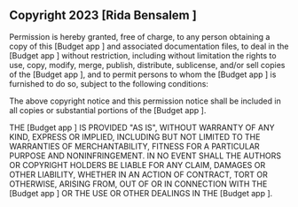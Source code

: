 ## Copyright 2023 [Rida Bensalem ]


Permission is hereby granted, free of charge, to any person obtaining a copy of this [Budget app ] and associated documentation files, to deal in the [Budget app ] without restriction, including without limitation the rights to use, copy, modify, merge, publish, distribute, sublicense, and/or sell copies of the [Budget app ], and to permit persons to whom the [Budget app ] is furnished to do so, subject to the following conditions:

The above copyright notice and this permission notice shall be included in all copies or substantial portions of the [Budget app ].

THE [Budget app ] IS PROVIDED "AS IS", WITHOUT WARRANTY OF ANY KIND, EXPRESS OR IMPLIED, INCLUDING BUT NOT LIMITED TO THE WARRANTIES OF MERCHANTABILITY, FITNESS FOR A PARTICULAR PURPOSE AND NONINFRINGEMENT. IN NO EVENT SHALL THE AUTHORS OR COPYRIGHT HOLDERS BE LIABLE FOR ANY CLAIM, DAMAGES OR OTHER LIABILITY, WHETHER IN AN ACTION OF CONTRACT, TORT OR OTHERWISE, ARISING FROM, OUT OF OR IN CONNECTION WITH THE [Budget app ] OR THE USE OR OTHER DEALINGS IN THE [Budget app ].
